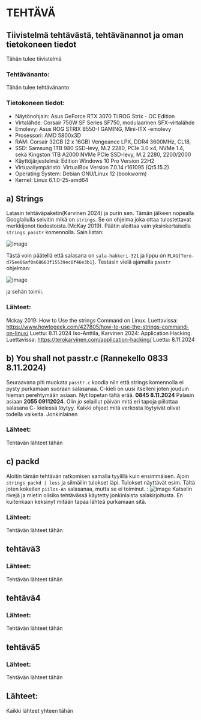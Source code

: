 # TEHTÄVÄ

## Tiivistelmä tehtävästä, tehtävänannot ja oman tietokoneen tiedot
Tähän tulee tiivistelmä 

### Tehtävänanto:
   Tähän tulee tehtävänanto
  
### Tietokoneen tiedot: 
- Näytönohjain: Asus GeForce RTX 3070 Ti ROG Strix - OC Edition
- Virtalähde: Corsair 750W SF Series SF750, modulaarinen SFX-virtalähde
- Emolevy: Asus ROG STRIX B550-I GAMING, Mini-ITX -emolevy
- Prosessori: AMD 5800x3D
- RAM: Corsair 32GB (2 x 16GB) Vengeance LPX, DDR4 3600MHz, CL18,
- SSD: Samsung 1TB 980 SSD-levy, M.2 2280, PCIe 3.0 x4, NVMe 1.4, sekä Kingston 1TB A2000 NVMe PCIe SSD-levy, M.2 2280, 2200/2000
- Käyttöjärjestelmä: Edition	Windows 10 Pro Version	22H2
- Virtuaaliympäristö: VirtualBox Version 7.0.14 r161095 (Qt5.15.2)
- Operating System: Debian GNU/Linux 12 (bookworm)  
- Kernel: Linux 6.1.0-25-amd64

## a) Strings
Latasin tehtäväpaketin(Karvinen 2024) ja purin sen. Tämän jälkeen nopealla Googlailulla selvitin mikä on `strings`. Se on ohjelma joka ottaa tulostettavat merkkijonot tiedostoista.(McKay 2019). Päätin aloittaa vain yksinkertaisella `strings passtr` komennolla. Sain  listan:

![image](https://github.com/user-attachments/assets/ab9a7efa-3c39-45a1-9057-4b2b14b8994d)

Tästä voin päätellä että salasana on `sala-hakkeri-321` ja lippu on `FLAG{Tero-d75ee66af0a68663f15539ec0f46e3b1}`. Testasin vielä ajamalla `passtr` ohjelman:

![image](https://github.com/user-attachments/assets/f43da04a-afe2-405b-9b22-fa4fc2af2712)

ja sehän toimii.
### Lähteet:
Mckay 2019: How to Use the strings Command on Linux. Luettavissa: https://www.howtogeek.com/427805/how-to-use-the-strings-command-on-linux/ Luettu: 8.11.2024
Iso-Anttila, Karvinen 2024: Application Hacking. Luettavissa: https://terokarvinen.com/application-hacking/ Luettu: 8.11.2024

## b) You shall not passtr.c (**Rannekello 0833 8.11.2024**)
Seuraavana piti muokata `passtr.c` koodia niin että strings komennolla ei pysty purkamaan suoraan salasanaa. C-kieli on uusi itselleni joten jouduin hieman perehtymään asiaan. Nyt lopetan tältä erää. **0845 8.11.2024**
Palasin asiaan  **2055 09112024**. Olin jo selaillut päivän mitä eri tapoja piilottaa salasana C- kielessä löytyy. Kaikki ohjeet mitä verkosta löytyivät olivat todella vaikeita. Jonkinlainen 
### Lähteet:
Tehtävän lähteet tähän

## c) packd
Aloitin tämän tehtävän ratkomisen samalla tyylillä kuin ensimmäisen. Ajoin `strings packd | less` ja silmäilin tulokset läpi. 
Tulokset näyttävät esim. Tältä joten kokeilen `piilos-An` salasanaa, mutta se ei toiminut. :
![image](https://github.com/user-attachments/assets/d49d504a-928f-4f7f-a4b4-543fcb0e62ba)
Katselin rivejä ja mietin olisiko tehtävässä käytetty jonkinlaista salakirjoitusta. En kuitenkaan keksinyt mitään tapaa lähteä purkamaan sitä. 

### Lähteet:
Tehtävän lähteet tähän

## tehtävä3

### Lähteet:
Tehtävän lähteet tähän
   
## tehtävä4

### Lähteet:
Tehtävän lähteet tähän

## tehtävä5

### Lähteet:
Tehtävän lähteet tähän

## Lähteet:
   Kaikki lähteet yhteen tähän
